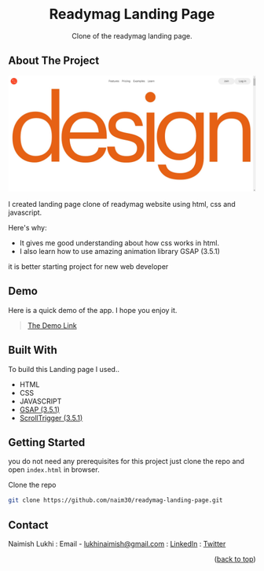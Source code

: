 <div id="top"></div>

<br />
<div align="center">
  <h1 align="center">Readymag Landing Page</h1>

  <p align="center">
    Clone of the readymag landing page.
  </p>
</div>

## About The Project

![Landing page Screenshot](public/hero-section.jpg)

I created landing page clone of readymag website using html, css and javascript.

Here's why:

- It gives me good understanding about how css works in html.
- I also learn how to use amazing animation library GSAP (3.5.1)

it is better starting project for new web developer

## Demo

Here is a quick demo of the app. I hope you enjoy it.

> [The Demo Link](https://naim30.github.io/readymag-landing-page/)

## Built With

To build this Landing page I used..

- HTML
- CSS
- JAVASCRIPT
- [GSAP (3.5.1)](https://greensock.com/gsap/)
- [ScrollTrigger (3.5.1)](https://greensock.com/scrolltrigger/)

## Getting Started

you do not need any prerequisites for this project just clone the repo and open `index.html` in browser.

Clone the repo

```sh
git clone https://github.com/naim30/readymag-landing-page.git
```

## Contact

Naimish Lukhi :
Email - lukhinaimish@gmail.com : [LinkedIn](https://www.linkedin.com/in/lukhi-naimish/) : [Twitter](https://twitter.com/naimish_30)

<p align="right">(<a href="#top">back to top</a>)</p>
